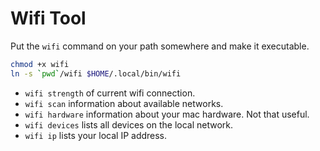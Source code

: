 # Wifi Tool

Put the `wifi` command on your path somewhere and make it executable.

```sh
chmod +x wifi
ln -s `pwd`/wifi $HOME/.local/bin/wifi
```

- `wifi strength` of current wifi connection.
- `wifi scan` information about available networks.
- `wifi hardware` information about your mac hardware. Not that useful.
- `wifi devices` lists all devices on the local network.
- `wifi ip` lists your local IP address.
